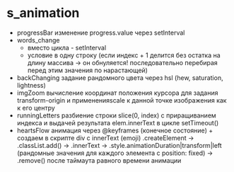 # s_animation
 * progressBar изменение progress.value через setInterval
 * words_change 
 	- вместо цикла - setInterval
	 - условие в одну строку (если индекс + 1 делится без остатка на длину массива -> он обнуляется! последовательно перебирая
 перед этим значения по нарастающей)
 * backChanging
 	задание рандомного цвета через hsl (hew, saturation, lightness)
 * imgZoom
  	вычисление координат положения курсора для задания transform-origin и примененияscale к данной точке изображения как к его центру 
 * runningLetters
	 разбиение строки slice(0, index) с приращиванием индекса и выдачей результата elem.innerText в цикле setTimeout() 
 * heartsFlow
	 анимация через @keyframes (конечное состояние) + создаем в скрипте div с innerText (emoji) .createElement -> .classList.add() -> .innerText -> .style.animationDuration|transform|left (рандомные значения для каждого элемента с position: fixed) -> .remove() после таймаута равного времени анимации
